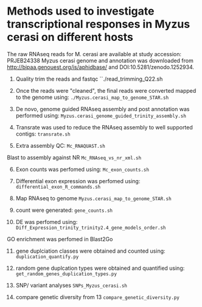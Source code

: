 Methods used to investigate transcriptional responses in Myzus cerasi on different hosts
========================================================================================

The raw RNAseq reads for M. cerasi are available at study accession: PRJEB24338
Myzus cerasi genome and annotation was downloaded from http://bipaa.genouest.org/is/aphidbase/ and DOI:10.5281/zenodo.1252934.

1) Quality trim the reads and fastqc
``./read_trimming_Q22.sh

2) Once the reads were "cleaned", the final reads were converted mapped to the genome using:
``./Myzus.cerasi_map_to_genome_STAR.sh``

3) De novo, genome guided RNAseq assembly and post annotation was performed using:
``Myzus.cerasi_genome_guided_trinity_assembly.sh``

4) Transrate was used to reduce the RNAseq assembly to well supported contigs:
``transrate.sh``

5) Extra assembly QC:
``Mc_RNAQUAST.sh``

Blast to assembly against NR
``Mc_RNAseq_vs_nr_xml.sh``

6) Exon counts was perfomed using:
``Mc_exon_counts.sh``

7) Differential exon expression was perfomed using:
``differential_exon_R_commands.sh``

8) Map RNAseq to genome
``Myzus.cerasi_map_to_genome_STAR.sh``

9) count were generated:
``gene_counts.sh``

10) DE was perfomed using:
``Diff_Expression_trinity_trinity2.4_gene_models_order.sh``

GO enrichment was perfomed in Blast2Go

11) gene duplciation classes were obtained and counted using:
``duplication_quantify.py``

12) random gene duplcation types were obtained and quantified using:
``get_random_genes_duplication_types.py``

13) SNP/ variant analyses
``SNPs_Myzus_cerasi.sh``

14) compare genetic diversity from 13
``compare_genetic_diversity.py``
